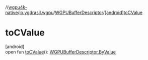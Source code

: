 //[wgpu4k-native](../../../index.md)/[io.ygdrasil.wgpu](../index.md)/[WGPUBufferDescriptor](index.md)/[[android]toCValue]([android]to-c-value.md)

# toCValue

[android]\
open fun [toCValue]([android]to-c-value.md)(): [WGPUBufferDescriptor.ByValue](../../io.ygdrasil.wgpu.android/-w-g-p-u-buffer-descriptor/-by-value/index.md)